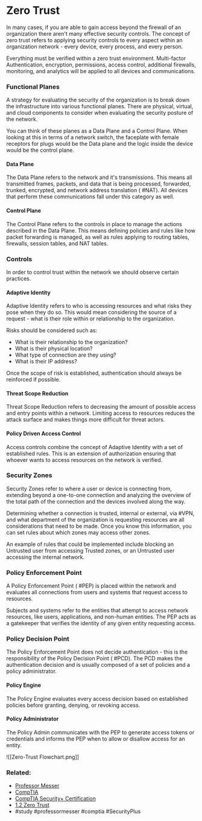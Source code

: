 # Zero Trust

In many cases, if you are able to gain access beyond the firewall of an organization there aren't many effective security controls. The concept of zero trust refers to applying security controls to every aspect within an organization network - every device, every process, and every person. 

Everything must be verified within a zero trust environment. Multi-factor Authentication, encryption, permissions, access control, additional firewalls, monitoring, and analytics will be applied to all devices and communications.

### Functional Planes 

A strategy for evaluating the security of the organization is to break down the infrastructure into various functional planes. There are physical, virtual, and cloud components to consider when evaluating the security posture of the network.

You can think of these planes as a Data Plane and a Control Plane. When looking at this in terms of a network switch, the faceplate with female receptors for plugs would be the Data plane and the logic inside the device would be the control plane.

#### Data Plane

The Data Plane refers to the network and it's transmissions. This means all transmitted frames, packets, and data that is being processed, forwarded, trunked, encrypted, and network address translation ( #NAT). All devices that perform these communications fall under this category as well.

#### Control Plane

The Control Plane refers to the controls in place to manage the actions described in the Data Plane. This means defining policies and rules like how packet forwarding is managed, as well as rules applying to routing tables, firewalls, session tables, and NAT tables.

### Controls

In order to control trust within the network we should observe certain practices.

#### Adaptive Identity

Adaptive Identity refers to who is accessing resources and what risks they pose when they do so. This would mean considering the source of a request - what is their role within or relationship to the organization. 

Risks should be considered such as:

- What is their relationship to the organization?
- What is their physical location?
- What type of connection are they using?
- What is their IP address?

Once the scope of risk is established, authentication should always be reinforced if possible.

#### Threat Scope Reduction

Threat Scope Reduction refers to decreasing the amount of possible access and entry points within a network. Limiting access to resources reduces the attack surface and makes things more difficult for threat actors.

#### Policy Driven Access Control

Access controls combine the concept of Adaptive Identity with a set of established rules. This is an extension of authorization ensuring that whoever wants to access resources on the network is verified. 

### Security Zones

Security Zones refer to where a user or device is connecting from, extending beyond a one-to-one connection and analyzing the overview of the total path of the connection and the devices involved along the way.

Determining whether a connection is trusted, internal or external, via #VPN, and what department of the organization is requesting resources are all considerations that need to be made. Once you know this information, you can set rules about which zones may access other zones.

An example of rules that could be implemented include blocking an Untrusted user from accessing Trusted zones, or an Untrusted user accessing the internal network.

### Policy Enforcement Point

A Policy Enforcement Point ( #PEP) is placed within the network and evaluates all connections from users and systems that request access to resources. 

Subjects and systems refer to the entities that attempt to access network resources, like users, applications, and non-human entities. The PEP acts as a gatekeeper that verifies the identity of any given entity requesting access.

### Policy Decision Point

The Policy Enforcement Point does not decide authentication - this is the responsibility of the Policy Decision Point ( #PCD). The PCD makes the authentication decision and is usually composed of a set of policies and a policy administrator. 

#### Policy Engine

The Policy Engine evaluates every access decision based on established policies before granting, denying, or revoking access.

#### Policy Administrator

The Policy Admin communicates with the PEP to generate access tokens or credentials and informs the PEP when to allow or disallow access for an entity.

![[Zero-Trust Flowchart.png]]

### Related:
- [Professor Messer](https://www.professormesser.com/free-a-plus-training/220-1101/220-1101-video/220-1101-laptop-hardware/ "Professor Messer A+ Guide")
- [CompTIA](https://www.comptia.org/ "CompTIA Homepage")
- [CompTIA Security+ Certification](https://www.comptia.org/certifications/security 'link to the official page for the security+ certification')
- [1.2 Zero Trust](https://www.professormesser.com/security-plus/sy0-701/sy0-701-video/zero-trust-sy0-701/ 'link to professor messer video Zero Trust')
- #study #professormesser #comptia #SecurityPlus 